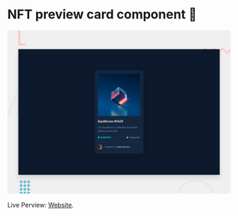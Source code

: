 # NFT preview card component 🚀

![Design preview for the NFT preview card component coding challenge](./design/desktop-preview.jpg)

Live Perview: [Website](https://ah-ibrahim.github.io/Projects/Nft-Preview-Card-Component/).
